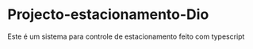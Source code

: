 # Projecto-estacionamento-Dio
Este é um sistema para controle de estacionamento feito com typescript
